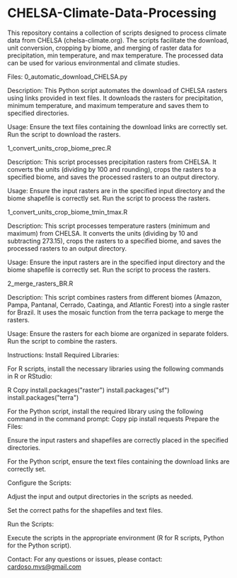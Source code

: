 # CHELSA-Climate-Data-Processing
This repository contains a collection of scripts designed to process climate data from CHELSA (chelsa-climate.org). The scripts facilitate the download, unit conversion, cropping by biome, and merging of raster data for precipitation, min temperature, and max temperature. The processed data can be used for various environmental and climate studies.

Files:
0_automatic_download_CHELSA.py

Description: This Python script automates the download of CHELSA rasters using links provided in text files. It downloads the rasters for precipitation, minimum temperature, and maximum temperature and saves them to specified directories.

Usage: Ensure the text files containing the download links are correctly set. Run the script to download the rasters.

1_convert_units_crop_biome_prec.R

Description: This script processes precipitation rasters from CHELSA. It converts the units (dividing by 100 and rounding), crops the rasters to a specified biome, and saves the processed rasters to an output directory.

Usage: Ensure the input rasters are in the specified input directory and the biome shapefile is correctly set. Run the script to process the rasters.

1_convert_units_crop_biome_tmin_tmax.R

Description: This script processes temperature rasters (minimum and maximum) from CHELSA. It converts the units (dividing by 10 and subtracting 273.15), crops the rasters to a specified biome, and saves the processed rasters to an output directory.

Usage: Ensure the input rasters are in the specified input directory and the biome shapefile is correctly set. Run the script to process the rasters.

2_merge_rasters_BR.R

Description: This script combines rasters from different biomes (Amazon, Pampa, Pantanal, Cerrado, Caatinga, and Atlantic Forest) into a single raster for Brazil. It uses the mosaic function from the terra package to merge the rasters.

Usage: Ensure the rasters for each biome are organized in separate folders. Run the script to combine the rasters.

Instructions:
Install Required Libraries:

For R scripts, install the necessary libraries using the following commands in R or RStudio:

R
Copy
install.packages("raster")
install.packages("sf")
install.packages("terra")

For the Python script, install the required library using the following command in the command prompt:
Copy
pip install requests
Prepare the Files:

Ensure the input rasters and shapefiles are correctly placed in the specified directories.

For the Python script, ensure the text files containing the download links are correctly set.

Configure the Scripts:

Adjust the input and output directories in the scripts as needed.

Set the correct paths for the shapefiles and text files.

Run the Scripts:

Execute the scripts in the appropriate environment (R for R scripts, Python for the Python script).

Contact:
For any questions or issues, please contact: cardoso.mvs@gmail.com
